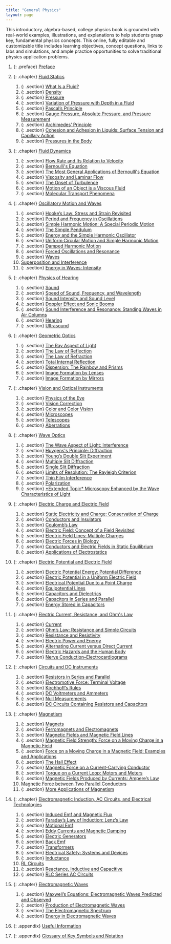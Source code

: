 ```yaml
---
title: "General Physics"
layout: page
---
```



<div data-type="abstract">
This introductory, algebra-based, college physics book is grounded with real-world examples, illustrations, and explanations to help students grasp key, fundamental physics concepts. This online, fully editable and customizable title includes learning objectives, concept questions, links to labs and simulations, and ample practice opportunities to solve traditional physics application problems.
</div>

1. {: .preface} [Preface](contents/preface.md)

12. {: .chapter} [Fluid Statics](contents/ch11FluidStatics.md)
    1. {: .section} [What Is a Fluid?](contents/ch11WhatIsAFluid.md)
    2. {: .section} [Density](contents/ch11Density.md)
    3. {: .section} [Pressure](contents/ch11Pressure.md)
    4. {: .section} [Variation of Pressure with Depth in a Fluid](contents/ch11VariationOfPresssure.md)
    5. {: .section} [Pascal’s Principle](contents/ch11PascalsPrinciple.md)
    6. {: .section} [Gauge Pressure, Absolute Pressure, and Pressure Measurement](contents/ch11GaugePressureAbsolutePressure.md)
    7. {: .section} [Archimedes’ Principle](contents/ch11ArchimedesPrinciple.md)
    8. {: .section} [Cohesion and Adhesion in Liquids: Surface Tension and Capillary Action](contents/ch11CohesionAndAdhesionInLiquids.md)
    9. {: .section} [Pressures in the Body](contents/ch11PressuresInTheBody.md)

13. {: .chapter} [Fluid Dynamics](contents/ch12FluidDynamicsAndItsBiologicalApplications.md)
    1. {: .section} [Flow Rate and Its Relation to Velocity](contents/ch12FlowRateAndItsRelationsToVelocity.md)
    2. {: .section} [Bernoulli's Equation](contents/ch12BernoullisEquation.md)
    3. {: .section} [The Most General Applications of Bernoulli's Equation](contents/ch12TheMostGeneralApplicationsOfBernouillisEquation.md)
    4. {: .section} [Viscosity and Laminar Flow](contents/ch12ViscosityAndLaminarFlow.md)
    5. {: .section} [The Onset of Turbulence](contents/ch12OnsetOfTurbulence.md)
    6. {: .section} [Motion of an Object is a Viscous Fluid](contents/ch12MotionOfAnObjectInAViscousFluid.md)
    7. {: .section} [Molecular Transport Phenomena](contents/ch12MolecularTransportPhenomena.md)

17. {: .chapter} [Oscillatory Motion and Waves](contents/ch16OscillatoryMotionAndWaves.md)
    1. {: .section}  [Hooke’s Law: Stress and Strain Revisited](contents/ch16HookesLaw.md)
    2. {: .section}  [Period and Frequency in Oscillations](contents/ch16PeriodAndFrequencyInOscillations.md)
    3. {: .section}  [Simple Harmonic Motion: A Special Periodic Motion](contents/ch16SimpleHarmonicMotion.md)
    4. {: .section}  [The Simple Pendulum](contents/ch16TheSimplePendulum.md)
    5. {: .section}  [Energy and the Simple Harmonic Oscillator](contents/ch16EnergyAndTheSimpleHarmonicOscillator.md)
    6. {: .section}  [Uniform Circular Motion and Simple Harmonic Motion](contents/ch16UniformCircularMotionAndSimpleHarmonicMotion.md)
    7. {: .section}  [Damped Harmonic Motion](contents/ch16DampedHarmonicOscillator.md)
    8. {: .section}  [Forced Oscillations and Resonance](contents/ch16ForcedOscillationsAndResonance.md)
    9. {: .section}  [Waves](contents/ch16Waves.md)
    10. [Superposition and Interference](contents/ch16SuperpositionAndResonance.md)
    11. {: .section} [Energy in Waves: Intensity](contents/ch16EnergyInWaves.md)

18. {: .chapter} [Physics of Hearing](contents/ch17PhysicsOfHearing.md)
    1. {: .section} [Sound](contents/ch17Sound.md)
    2. {: .section} [Speed of Sound, Frequency, and Wavelength](contents/ch17SpeedOfSoundFrequencyAndWavelength.md)
    3. {: .section} [Sound Intensity and Sound Level](contents/ch17SoundIntensityAndSoundLevel.md)
    4. {: .section} [Doppler Effect and Sonic Booms](contents/ch17DopplerEffectAndSonicBooms.md)
    5. {: .section} [Sound Interference and Resonance: Standing Waves in Air Columns](contents/ch17SoundInterferenceAndResonance.md)
    6. {: .section} [Hearing](contents/ch17Hearing.md)
    7. {: .section} [Ultrasound](contents/ch17Ultrasound.md)

26. {: .chapter} [Geometric Optics](contents/ch25GeometricOptics.md)
    1. {: .section}  [The Ray Aspect of Light](contents/ch25TheRayAspectOfLight.md)
    2. {: .section}  [The Law of Reflection](contents/ch25TheLawOfReflection.md)
    3. {: .section}  [The Law of Refraction](contents/ch25TheLawOfRefraction.md)
    4. {: .section}  [Total Internal Reflection](contents/ch25TotalInternalReflection.md)
    5. {: .section}  [Dispersion: The Rainbow and Prisms](contents/ch25Dispersion.md)
    6. {: .section}  [Image Formation by Lenses](contents/ch25ImageFormationByLenses.md)
    7. {: .section}  [Image Formation by Mirrors](contents/ch25ImageFormationByMirrors.md)

27. {: .chapter} [Vision and Optical Instruments](contents/ch26VisionAndOpticalInstruments.md)
    1. {: .section} [Physics of the Eye](contents/ch26PhysicsOfTheEye.md)
    2. {: .section} [Vision Correction](contents/ch26VisionCorrection.md)
    3. {: .section} [Color and Color Vision](contents/ch26ColorAndColorVision.md)
    4. {: .section} [Microscopes](contents/ch26Microscopes.md)
    5. {: .section} [Telescopes](contents/ch26Telescopes.md)
    6. {: .section} [Aberrations](contents/ch26Aberrations.md)

28. {: .chapter} [Wave Optics](contents/ch27WaveOptics.md)
    1. {: .section} [The Wave Aspect of Light: Interference](contents/ch27WaveAspectOfLight.md)
    2. {: .section} [Huygens\'s Principle: Diffraction](contents/ch27HuygensPrinciple.md)
    3. {: .section} [Young’s Double Slit Experiment](contents/ch27YoungsDoubleSlitExperiment.md)
    4. {: .section} [Multiple Slit Diffraction](contents/ch27MultipleSlitDiffraction.md)
    5. {: .section} [Single Slit Diffraction](contents/ch27SingleSlitDiffraction.md)
    6. {: .section} [Limits of Resolution: The Rayleigh Criterion](contents/ch27LimitsOfResolution.md)
    7. {: .section} [Thin Film Interference](contents/ch27ThinFilmInterference.md)
    8. {: .section} [Polarization](contents/ch27Polarization.md)
    9. {: .section} [\*Extended Topic\* Microscopy Enhanced by the Wave Characteristics of Light](contents/ch27MicroscopyEnhancedByTheWaveCharacteristicsOfLight.md)

19. {: .chapter} [Electric Charge and Electric Field](contents/ch18ElectricChargeAndElectricField.md)
    1. {: .section}  [Static Electricity and Charge: Conservation of Charge](contents/ch18StaticElectricityAndCharge.md)
    2. {: .section}  [Conductors and Insulators](contents/ch18ConductorsAndInsulators.md)
    3. {: .section}  [Coulomb’s Law](contents/ch18CoulombsLaw.md)
    4. {: .section}  [Electric Field: Concept of a Field Revisited](contents/ch18ElectricField.md)
    5. {: .section}  [Electric Field Lines: Multiple Charges](contents/ch18ElectricFieldLines.md)
    6. {: .section}  [Electric Forces in Biology](contents/ch18ElectricForcesInBiology.md)
    7. {: .section}  [Conductors and Electric Fields in Static Equilibrium](contents/ch18ConductorsAndElectricFieldsInStaticEquilibrium.md)
    8. {: .section}  [Applications of Electrostatics](contents/ch18ApplicationOfElectrostatics.md)

20. {: .chapter} [Electric Potential and Electric Field](contents/ch19ElectricPotentialAndElectricEnergy.md)
    1. {: .section}  [Electric Potential Energy: Potential Difference](contents/ch19ElectricPotentialEnergy.md)
    2. {: .section}  [Electric Potential in a Uniform Electric Field](contents/ch19ElectricPotentialInAUniformElectricField.md)
    3. {: .section}  [Electrical Potential Due to a Point Charge](contents/ch19ElectricPotentialDueToAPointCharge.md)
    4. {: .section}  [Equipotential Lines](contents/ch19EquipotentialLines.md)
    5. {: .section}  [Capacitors and Dielectrics](contents/ch19CapacitorsAndDielectrics.md)
    6. {: .section}  [Capacitors in Series and Parallel](contents/ch19CapacitorsInSeriesAndInParallel.md)
    7. {: .section}  [Energy Stored in Capacitors](contents/ch19EnergyStoredInCapacitors.md)

21. {: .chapter} [Electric Current, Resistance, and Ohm\'s Law](contents/ch20ElectricCurrentResistanceAndOhmsLaw.md)
    1. {: .section}  [Current](contents/ch20Current.md)
    2. {: .section}  [Ohm’s Law: Resistance and Simple Circuits](contents/ch20OhmsLaw.md)
    3. {: .section}  [Resistance and Resistivity](contents/ch20ResistanceAndResistivity.md)
    4. {: .section}  [Electric Power and Energy](contents/ch20ElectricPowerAndEnergy.md)
    5. {: .section}  [Alternating Current versus Direct Current](contents/ch20AlternatingCurrentVersusDirectCurrent.md)
    6. {: .section}  [Electric Hazards and the Human Body](contents/ch20ElectricHazardsAndTheHumanBody.md)
    7. {: .section}  [Nerve Conduction–Electrocardiograms](contents/ch20NerveConductionElectrocardiograms.md)

22. {: .chapter} [Circuits and DC Instruments](contents/ch21IntroductionToCircuitsAndDCInstruments.md)
    1. {: .section}  [Resistors in Series and Parallel](contents/ch21ResistorsInSeriesAndInParallel.md)
    2. {: .section}  [Electromotive Force: Terminal Voltage](contents/ch21ElectromotiveForce.md)
    3. {: .section}  [Kirchhoff’s Rules](contents/ch21KirchhoffsRules.md)
    4. {: .section}  [DC Voltmeters and Ammeters](contents/ch21DCVoltmetersAndAmmeters.md)
    5. {: .section}  [Null Measurements](contents/ch21NullMeasurements.md)
    6. {: .section}  [DC Circuits Containing Resistors and Capacitors](contents/ch21DCCircuitsContainingResistorsAndCapacitors.md)

23. {: .chapter} [Magnetism](contents/ch22Magnetism.md)
    1. {: .section}  [Magnets](contents/ch22Magnets.md)
    2. {: .section}  [Ferromagnets and Electromagnets](contents/ch22FerromagnetsAndElectromagnets.md)
    3. {: .section}  [Magnetic Fields and Magnetic Field Lines](contents/ch22MagneticFieldsAndMagneticFieldLines.md)
    4. {: .section}  [Magnetic Field Strength: Force on a Moving Charge in a Magnetic Field](contents/ch22MagneticFieldStrength.md)
    5. {: .section}  [Force on a Moving Charge in a Magnetic Field: Examples and Applications](contents/ch22ForceOnAMovingChargeInAMagneticField.md)
    6. {: .section}  [The Hall Effect](contents/ch22TheHallEffect.md)
    7. {: .section}  [Magnetic Force on a Current-Carrying Conductor](contents/ch22MagneticForceOnACurrentCarryingConductor.md)
    8. {: .section}  [Torque on a Current Loop: Motors and Meters](contents/ch22TorqueOnACurrentLoop.md)
    9. {: .section}  [Magnetic Fields Produced by Currents: Ampere’s Law](contents/ch22MagneticFieldsProducedByCurrents.md)
    10. [Magnetic Force between Two Parallel Conductors](contents/ch22MagneticForceBetweenTwoParallelConductors.md)
    11. {: .section} [More Applications of Magnetism](contents/ch22MoreApplicationsOfMagnetism.md)

24. {: .chapter} [Electromagnetic Induction, AC Circuits, and Electrical Technologies](contents/ch23ElectromagneticInductionACCircuitsAndElectricalTechnologies.md)
    1. {: .section}  [Induced Emf and Magnetic Flux](contents/ch23InducedEmfAndMagneticFlux.md)
    2. {: .section}  [Faraday’s Law of Induction: Lenz’s Law](contents/ch23FaradaysLawOfInduction.md)
    3. {: .section}  [Motional Emf](contents/ch23MotionalEmf.md)
    4. {: .section}  [Eddy Currents and Magnetic Damping](contents/ch23EddyCurrentsAndMagneticDamping.md)
    5. {: .section}  [Electric Generators](contents/ch23ElectricGenerators.md)
    6. {: .section}  [Back Emf](contents/ch23BackEmf.md)
    7. {: .section}  [Transformers](contents/ch23Transformers.md)
    8. {: .section}  [Electrical Safety: Systems and Devices](contents/ch23ElectricalSafetySystemsAndDevices.md)
    9. {: .section}  [Inductance](contents/ch23Inductance.md)
    10. [RL Circuits](contents/ch23RLCircuits.md)
    11. {: .section} [Reactance, Inductive and Capacitive](contents/ch23ReactanceInductiveAndCapacitive.md)
    12. {: .section} [RLC Series AC Circuits](contents/ch23RLCSeriesACircuits.md)

25. {: .chapter} [Electromagnetic Waves](contents/ch24ElectromagneticWaves.md)
    1. {: .section}  [Maxwell’s Equations: Electromagnetic Waves Predicted and Observed](contents/ch24MaxwellsEquations.md)
    2. {: .section}  [Production of Electromagnetic Waves](contents/ch24ProductionOfElectromagneticWaves.md)
    3. {: .section}  [The Electromagnetic Spectrum](contents/ch24TheElectromagneticSpectrum.md)
    4. {: .section}  [Energy in Electromagnetic Waves](contents/ch24EnergyInElectromagneticWaves.md)

36. {: .appendix} [Useful Information](contents/appendixA.md)
37. {: .appendix} [Glossary of Key Symbols and Notation](contents/appendixB.md)
